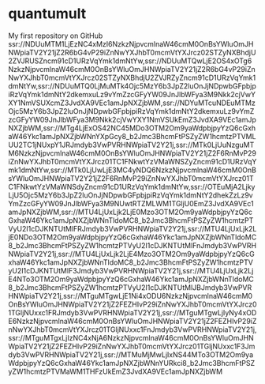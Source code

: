 # quantumult
My first repository on GitHub
ssr://NDUuMTM1LjEzNC4xMzI6NzkzNjpvcmlnaW46cmM0OnBsYWluOmJHNWpiaTV2Y21jZ2R6bG4vP29iZnNwYXJhbT0mcmVtYXJrcz02STZyNXBhdjU2ZVJRUSZncm91cD1URzVqYmk1dmNtYw,ssr://NDUuMTQwLjE2OS4xOTg6NzkzNjpvcmlnaW46cmM0OnBsYWluOmJHNWpiaTV2Y21jZ2R6bG4vP29iZnNwYXJhbT0mcmVtYXJrcz02STZyNXBhdjU2ZVJRZyZncm91cD1URzVqYmk1dmNtYw,ssr://NDUuMTQ0LjMuMTk4Ojc5MzY6b3JpZ2luOnJjNDpwbGFpbjpiRzVqYmk1dmNtY2dkemxuLz9vYmZzcGFyYW09JnJlbWFya3M9Nkk2cjVwYXY1NmVSUXcmZ3JvdXA9VEc1amJpNXZjbWM,ssr://NDYuMTcuNDEuMTMzOjc5MzY6b3JpZ2luOnJjNDpwbGFpbjpiRzVqYmk1dmNtY2dkemxuLz9vYmZzcGFyYW09JnJlbWFya3M9Nkk2cjVwYXY1NmVSUkEmZ3JvdXA9VEc1amJpNXZjbWM,ssr://MTg4LjExOS42NC45MDo3OTM2Om9yaWdpbjpyYzQ6cGxhaW46Ykc1amJpNXZjbWNnYXpGcy8_b2Jmc3BhcmFtPSZyZW1hcmtzPTVMLUU2TC1jNUxpY1JRJmdyb3VwPVRHNWpiaTV2Y21j,ssr://MTk0LjUuNzguMTM6NzkzNjpvcmlnaW46cmM0OnBsYWluOmJHNWpiaTV2Y21jZ2F6RnMvP29iZnNwYXJhbT0mcmVtYXJrcz01TC1FNkwtYzVMaWNSZyZncm91cD1URzVqYmk1dmNtYw,ssr://MTk0LjUwLjE3MC4yNDQ6NzkzNjpvcmlnaW46cmM0OnBsYWluOmJHNWpiaTV2Y21jZ2F6RnMvP29iZnNwYXJhbT0mcmVtYXJrcz01TC1FNkwtYzVMaWNSdyZncm91cD1URzVqYmk1dmNtYw,ssr://OTEuMjA2LjkyLjU5Ojc5MzY6b3JpZ2luOnJjNDpwbGFpbjpiRzVqYmk1dmNtY2dhekZzLz9vYmZzcGFyYW09JnJlbWFya3M9NUwtRTZMLWM1TGljU0EmZ3JvdXA9VEc1amJpNXZjbWM,ssr://MTU4LjUxLjk2LjE0Mzo3OTM2Om9yaWdpbjpyYzQ6cGxhaW46Ykc1amJpNXZjbWNnTldoMC8_b2Jmc3BhcmFtPSZyZW1hcmtzPTVyU2I1cDJKNTUtMlFRJmdyb3VwPVRHNWpiaTV2Y21j,ssr://MTU4LjUxLjk2LjE0NDo3OTM2Om9yaWdpbjpyYzQ6cGxhaW46Ykc1amJpNXZjbWNnTldoMC8_b2Jmc3BhcmFtPSZyZW1hcmtzPTVyU2I1cDJKNTUtMlFnJmdyb3VwPVRHNWpiaTV2Y21j,ssr://MTU4LjUxLjk2LjE4Mzo3OTM2Om9yaWdpbjpyYzQ6cGxhaW46Ykc1amJpNXZjbWNnTldoMC8_b2Jmc3BhcmFtPSZyZW1hcmtzPTVyU2I1cDJKNTUtMlF3Jmdyb3VwPVRHNWpiaTV2Y21j,ssr://MTU4LjUxLjk2LjE4NTo3OTM2Om9yaWdpbjpyYzQ6cGxhaW46Ykc1amJpNXZjbWNnTldoMC8_b2Jmc3BhcmFtPSZyZW1hcmtzPTVyU2I1cDJKNTUtMlJBJmdyb3VwPVRHNWpiaTV2Y21j,ssr://MTguMTgwLjE1Ni4xODU6NzkzNjpvcmlnaW46cmM0OnBsYWluOmJHNWpiaTV2Y21jZ2FEZHIvP29iZnNwYXJhbT0mcmVtYXJrcz01TGljNUxxc1FRJmdyb3VwPVRHNWpiaTV2Y21j,ssr://MTguMTgwLjIyNy4xODE6NzkzNjpvcmlnaW46cmM0OnBsYWluOmJHNWpiaTV2Y21jZ2FEZHIvP29iZnNwYXJhbT0mcmVtYXJrcz01TGljNUxxc1FnJmdyb3VwPVRHNWpiaTV2Y21j,ssr://MTguMTgxLjIzNC4xNjA6NzkzNjpvcmlnaW46cmM0OnBsYWluOmJHNWpiaTV2Y21jZ2FEZHIvP29iZnNwYXJhbT0mcmVtYXJrcz01TGljNUxxc1F3Jmdyb3VwPVRHNWpiaTV2Y21j,ssr://MTMuMjMwLjIxNS44MTo3OTM2Om9yaWdpbjpyYzQ6cGxhaW46Ykc1amJpNXZjbWNnYURkci8_b2Jmc3BhcmFtPSZyZW1hcmtzPTVMaWM1THFzUkEmZ3JvdXA9VEc1amJpNXZjbWM
